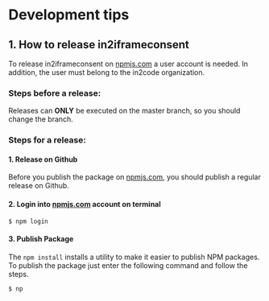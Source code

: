 # Development tips

## 1. How to release in2iframeconsent
To release in2iframeconsent on [npmjs.com](https://www.npmjs.com/) a user account is needed. 
In addition, the user must belong to the in2code organization.

### Steps before a release:
Releases can **ONLY** be executed on the master branch, so you should change the branch.

### Steps for a release:
#### 1. Release on Github
Before you publish the package on [npmjs.com](https://www.npmjs.com/), you should publish a regular release on Github.

#### 2. Login into [npmjs.com](https://www.npmjs.com/) account on terminal
```shell
$ npm login
```
#### 3. Publish Package
The ```npm install``` installs a utility to make it easier to publish NPM packages.
To publish the package just enter the following command and follow the steps.

```bash
$ np
```
